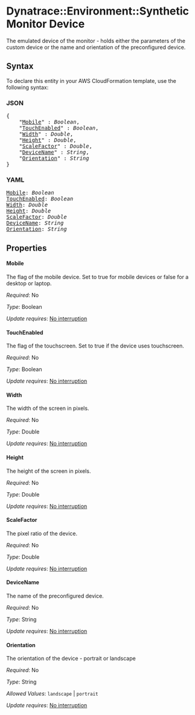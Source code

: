 # Dynatrace::Environment::SyntheticMonitor Device

The emulated device of the monitor - holds either the parameters of the custom device or the name and orientation of the preconfigured device.

## Syntax

To declare this entity in your AWS CloudFormation template, use the following syntax:

### JSON

<pre>
{
    "<a href="#mobile" title="Mobile">Mobile</a>" : <i>Boolean</i>,
    "<a href="#touchenabled" title="TouchEnabled">TouchEnabled</a>" : <i>Boolean</i>,
    "<a href="#width" title="Width">Width</a>" : <i>Double</i>,
    "<a href="#height" title="Height">Height</a>" : <i>Double</i>,
    "<a href="#scalefactor" title="ScaleFactor">ScaleFactor</a>" : <i>Double</i>,
    "<a href="#devicename" title="DeviceName">DeviceName</a>" : <i>String</i>,
    "<a href="#orientation" title="Orientation">Orientation</a>" : <i>String</i>
}
</pre>

### YAML

<pre>
<a href="#mobile" title="Mobile">Mobile</a>: <i>Boolean</i>
<a href="#touchenabled" title="TouchEnabled">TouchEnabled</a>: <i>Boolean</i>
<a href="#width" title="Width">Width</a>: <i>Double</i>
<a href="#height" title="Height">Height</a>: <i>Double</i>
<a href="#scalefactor" title="ScaleFactor">ScaleFactor</a>: <i>Double</i>
<a href="#devicename" title="DeviceName">DeviceName</a>: <i>String</i>
<a href="#orientation" title="Orientation">Orientation</a>: <i>String</i>
</pre>

## Properties

#### Mobile

The flag of the mobile device. Set to true for mobile devices or false for a desktop or laptop.

_Required_: No

_Type_: Boolean

_Update requires_: [No interruption](https://docs.aws.amazon.com/AWSCloudFormation/latest/UserGuide/using-cfn-updating-stacks-update-behaviors.html#update-no-interrupt)

#### TouchEnabled

The flag of the touchscreen. Set to true if the device uses touchscreen.

_Required_: No

_Type_: Boolean

_Update requires_: [No interruption](https://docs.aws.amazon.com/AWSCloudFormation/latest/UserGuide/using-cfn-updating-stacks-update-behaviors.html#update-no-interrupt)

#### Width

The width of the screen in pixels.

_Required_: No

_Type_: Double

_Update requires_: [No interruption](https://docs.aws.amazon.com/AWSCloudFormation/latest/UserGuide/using-cfn-updating-stacks-update-behaviors.html#update-no-interrupt)

#### Height

The height of the screen in pixels.

_Required_: No

_Type_: Double

_Update requires_: [No interruption](https://docs.aws.amazon.com/AWSCloudFormation/latest/UserGuide/using-cfn-updating-stacks-update-behaviors.html#update-no-interrupt)

#### ScaleFactor

The pixel ratio of the device.

_Required_: No

_Type_: Double

_Update requires_: [No interruption](https://docs.aws.amazon.com/AWSCloudFormation/latest/UserGuide/using-cfn-updating-stacks-update-behaviors.html#update-no-interrupt)

#### DeviceName

The name of the preconfigured device.

_Required_: No

_Type_: String

_Update requires_: [No interruption](https://docs.aws.amazon.com/AWSCloudFormation/latest/UserGuide/using-cfn-updating-stacks-update-behaviors.html#update-no-interrupt)

#### Orientation

The orientation of the device - portrait or landscape

_Required_: No

_Type_: String

_Allowed Values_: <code>landscape</code> | <code>portrait</code>

_Update requires_: [No interruption](https://docs.aws.amazon.com/AWSCloudFormation/latest/UserGuide/using-cfn-updating-stacks-update-behaviors.html#update-no-interrupt)

